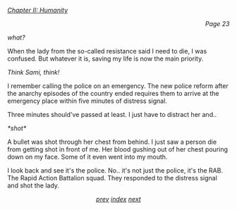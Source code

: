 <p><i><u>Chapter II: Humanity</u></i><p>
<p align="right"><i>Page 23</i></p>

*what?*

When the lady from the so-called resistance said I need to
die, I was confused. But whatever it is, saving my life is now the
main priority.

*Think Sami, think!*

I remember calling the police on an emergency. The new
police reform after the anarchy episodes of the country
ended requires them to arrive at the emergency place within
five minutes of distress signal.

Three minutes should've passed at least. I just have to
distract her and..

*\*shot\**

A bullet was shot through her chest from behind. I just saw a
person die from getting shot in front of me. Her blood
gushing out of her chest pouring down on my face. Some of it
even went into my mouth.

I look back and see it's the police. No.. it's not just the
police, it's the RAB. The Rapid Action Battalion squad. They
responded to the distress signal and shot the lady.

<p align="center">
    <i>
        <a href="vol_1_page_22.html">prev</a>
        <a href="./index.html">index</a>
        <a href="vol_1_page_24.html">next</a>
    </i>
</p>
